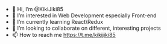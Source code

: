 - 👋 Hi, I’m @KikiJiki85
- 👀 I’m interested in Web Development especially Front-end
- 🌱 I’m currently learning React\Redux
- 💞️ I’m looking to collaborate on different, interesting projects
- 📫 How to reach me https://t.me/kikijiki85

<!---
KikiJiki85/KikiJiki85 is a ✨ special ✨ repository because its `README.md` (this file) appears on your GitHub profile.
You can click the Preview link to take a look at your changes.
--->
